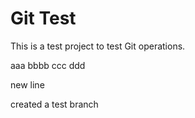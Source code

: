 # Git Test

This is a test project to test Git operations.

aaa bbbb ccc ddd


new line

created a test branch

